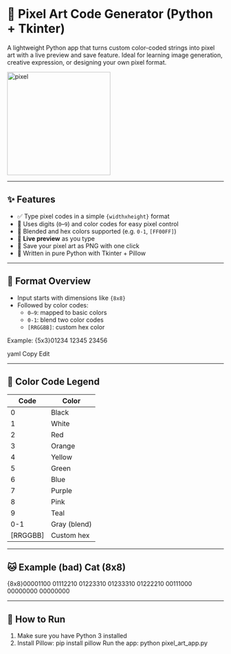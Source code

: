 # 🎨 Pixel Art Code Generator (Python + Tkinter)

A lightweight Python app that turns custom color-coded strings into pixel art with a live preview and save feature. Ideal for learning image generation, creative expression, or designing your own pixel format.

<img width="240" height="240" alt="pixel" src="https://github.com/user-attachments/assets/0992a011-f55f-43dd-83a5-068796e198df" />


---

## ✨ Features

- ✅ Type pixel codes in a simple `{widthxheight}` format
- 🧠 Uses digits (`0`–`9`) and color codes for easy pixel control
- 🎨 Blended and hex colors supported (e.g. `0-1`, `[FF00FF]`)
- 🔁 **Live preview** as you type
- 💾 Save your pixel art as PNG with one click
- 🐍 Written in pure Python with Tkinter + Pillow

---

## 🧾 Format Overview

- Input starts with dimensions like `{8x8}`
- Followed by color codes:
  - `0–9`: mapped to basic colors
  - `0-1`: blend two color codes
  - `[RRGGBB]`: custom hex color

Example:
{5x3}01234
12345
23456

yaml
Copy
Edit

---

## 🎨 Color Code Legend

| Code | Color     |
|------|-----------|
| 0    | Black     |
| 1    | White     |
| 2    | Red       |
| 3    | Orange    |
| 4    | Yellow    |
| 5    | Green     |
| 6    | Blue      |
| 7    | Purple    |
| 8    | Pink      |
| 9    | Teal      |
| 0-1  | Gray (blend) |
| [RRGGBB] | Custom hex |

---

## 🐱 Example (bad) Cat (8x8)

{8x8}00001100
01112210
01223310
01233310
01222210
00111000
00000000
00000000



---

## 🚀 How to Run

1. Make sure you have Python 3 installed
2. Install Pillow:
pip install pillow
Run the app:
python pixel_art_app.py
